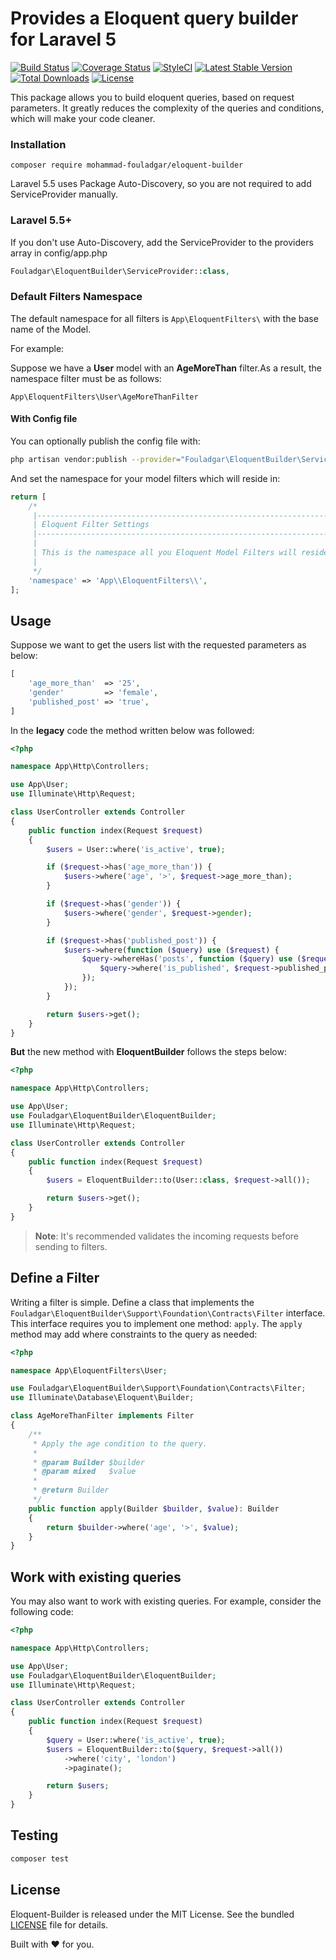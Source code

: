 # Provides a Eloquent query builder for Laravel 5

[![Build Status](https://travis-ci.org/mohammad-fouladgar/eloquent-builder.svg?branch=develop)](https://travis-ci.org/mohammad-fouladgar/eloquent-builder)
[![Coverage Status](https://coveralls.io/repos/github/mohammad-fouladgar/eloquent-builder/badge.svg?branch=develop)](https://coveralls.io/github/mohammad-fouladgar/eloquent-builder?branch=develop)
[![StyleCI](https://github.styleci.io/repos/144369188/shield?branch=develop)](https://github.styleci.io/repos/144369188)
[![Latest Stable Version](https://poser.pugx.org/mohammad-fouladgar/eloquent-builder/v/stable)](https://packagist.org/packages/mohammad-fouladgar/eloquent-builder)
[![Total Downloads](https://poser.pugx.org/mohammad-fouladgar/eloquent-builder/downloads)](https://packagist.org/packages/mohammad-fouladgar/eloquent-builder)
[![License](https://poser.pugx.org/mohammad-fouladgar/eloquent-builder/license)](https://packagist.org/packages/mohammad-fouladgar/eloquent-builder)

This package allows you to build eloquent queries, based on request parameters.
It greatly reduces the complexity of the queries and conditions, which will make your code cleaner.

### Installation
```shell
composer require mohammad-fouladgar/eloquent-builder
```
Laravel 5.5 uses Package Auto-Discovery, so you are not required to add ServiceProvider manually.

### Laravel 5.5+
If you don't use Auto-Discovery, add the ServiceProvider to the providers array in config/app.php
```php
Fouladgar\EloquentBuilder\ServiceProvider::class,
```

### Default Filters Namespace
The default namespace for all filters is  ``App\EloquentFilters\``  with the base name of the Model.

For example:

Suppose we have a **User** model with an **AgeMoreThan** filter.As a result, the namespace filter must be as follows:

``
App\EloquentFilters\User\AgeMoreThanFilter
``
#### With Config file
You can optionally publish the config file with:
```sh
php artisan vendor:publish --provider="Fouladgar\EloquentBuilder\ServiceProvider" --tag="config"
```
And set the namespace for your model filters which will reside in:
```php
return [
    /*
     |--------------------------------------------------------------------------
     | Eloquent Filter Settings
     |--------------------------------------------------------------------------
     |
     | This is the namespace all you Eloquent Model Filters will reside
     |
     */
    'namespace' => 'App\\EloquentFilters\\',
];
```

## Usage
Suppose we want to get the users list with the  requested parameters as below:
```php
[
    'age_more_than'  => '25',
    'gender'         => 'female',
    'published_post' => 'true',
]
```
In the __legacy__ code the method written below was followed:
```php
<?php

namespace App\Http\Controllers;

use App\User;
use Illuminate\Http\Request;

class UserController extends Controller
{
    public function index(Request $request)
    {
        $users = User::where('is_active', true);

        if ($request->has('age_more_than')) {
            $users->where('age', '>', $request->age_more_than);
        }

        if ($request->has('gender')) {
            $users->where('gender', $request->gender);
        }

        if ($request->has('published_post')) {
            $users->where(function ($query) use ($request) {
                $query->whereHas('posts', function ($query) use ($request) {
                    $query->where('is_published', $request->published_post);
                });
            });
        }

        return $users->get();
    }
}
```
**But** the new method with **EloquentBuilder** follows the steps below:
```php
<?php

namespace App\Http\Controllers;

use App\User;
use Fouladgar\EloquentBuilder\EloquentBuilder;
use Illuminate\Http\Request;

class UserController extends Controller
{
    public function index(Request $request)
    {
        $users = EloquentBuilder::to(User::class, $request->all());

        return $users->get();
    }
}
```

> **Note**: It's recommended validates the incoming requests before sending to filters.

## Define a Filter
Writing a filter is simple. Define a class that implements the ``Fouladgar\EloquentBuilder\Support\Foundation\Contracts\Filter`` interface. This interface requires you to implement one method: ``apply``. The ``apply`` method may add where constraints to the query as needed:
```php
<?php

namespace App\EloquentFilters\User;

use Fouladgar\EloquentBuilder\Support\Foundation\Contracts\Filter;
use Illuminate\Database\Eloquent\Builder;

class AgeMoreThanFilter implements Filter
{
    /**
     * Apply the age condition to the query.
     *
     * @param Builder $builder
     * @param mixed   $value
     *
     * @return Builder
     */
    public function apply(Builder $builder, $value): Builder
    {
        return $builder->where('age', '>', $value);
    }
}
```

## Work with existing queries
You may also want to work with existing queries. For example, consider the following code:
```php
<?php

namespace App\Http\Controllers;

use App\User;
use Fouladgar\EloquentBuilder\EloquentBuilder;
use Illuminate\Http\Request;

class UserController extends Controller
{
    public function index(Request $request)
    {
        $query = User::where('is_active', true);
        $users = EloquentBuilder::to($query, $request->all())
            ->where('city', 'london')
            ->paginate();

        return $users;
    }
}
```

## Testing
```sh
composer test
```

## License
Eloquent-Builder is released under the MIT License. See the bundled
 [LICENSE](https://github.com/mohammad-fouladgar/eloquent-builder/blob/master/LICENSE)
 file for details.

Built with :heart: for you.

